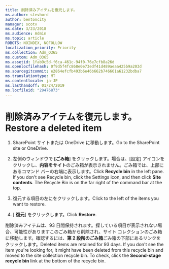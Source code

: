 ```yaml
---
title: 削除済みアイテムを復元します。
ms.author: stevhord
author: bentoncity
manager: scotv
ms.date: 3/23/2018
ms.audience: Admin
ms.topic: article
ROBOTS: NOINDEX, NOFOLLOW
localization_priority: Priority
ms.collection: Adm_O365
ms.custom: Adm_O365
ms.assetid: 1fab9c5d-f6ca-461c-94f0-76e7cfb8a26d
ms.openlocfilehash: 0f9d5f4fc868e0e73edf41d489aeaa425b9a203d
ms.sourcegitcommit: e2864efcfb493b6e46b662b746661a61232bdba7
ms.translationtype: MT
ms.contentlocale: ja-JP
ms.lasthandoff: 01/24/2019
ms.locfileid: "29476873"
---
```

# <a name="restore-a-deleted-item"></a><span data-ttu-id="e8cb3-102">削除済みアイテムを復元します。</span><span class="sxs-lookup"><span data-stu-id="e8cb3-102">Restore a deleted item</span></span>

1. <span data-ttu-id="e8cb3-103">SharePoint サイトまたは OneDrive に移動します。</span><span class="sxs-lookup"><span data-stu-id="e8cb3-103">Go to the SharePoint site or OneDrive.</span></span>
    
2. <span data-ttu-id="e8cb3-p101">左側のウィンドウで **[ごみ箱**] をクリックします。場合は、[設定] アイコンをクリックし、**内容をサイト**のごみ箱が表示されません。ごみ箱では、上部にあるコマンド バーの右端に表示します。</span><span class="sxs-lookup"><span data-stu-id="e8cb3-p101">Click **Recycle bin** in the left pane. If you don't see Recycle bin, click the Settings icon, and then click **Site contents**. The Recycle Bin is on the far right of the command bar at the top.</span></span>
    
3. <span data-ttu-id="e8cb3-107">復元する項目の左にをクリックします。</span><span class="sxs-lookup"><span data-stu-id="e8cb3-107">Click to the left of the items you want to restore.</span></span>
    
4. <span data-ttu-id="e8cb3-108">[ **復元**] をクリックします。</span><span class="sxs-lookup"><span data-stu-id="e8cb3-108">Click **Restore**.</span></span>
    
<span data-ttu-id="e8cb3-p102">削除済みアイテムは、93 日間保持されます。探している項目が表示されない場合、可能性がありますこのごみ箱から削除され、サイト コレクションのごみ箱に移動します。確認するには、**第 2 段階のごみ箱**ごみ箱の下部にあるリンクをクリックします。</span><span class="sxs-lookup"><span data-stu-id="e8cb3-p102">Deleted items are retained for 93 days. If you don't see the item you're looking for, it might have been deleted from this recycle bin and moved to the site collection recycle bin. To check, click the **Second-stage recycle bin** link at the bottom of the recycle bin.</span></span> 
  

